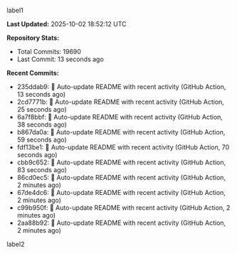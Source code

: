 
label1 
<!-- ACTIVITY_START -->
**Last Updated:** 2025-10-02 18:52:12 UTC

**Repository Stats:**
- Total Commits: 19690
- Last Commit: 13 seconds ago

**Recent Commits:**
- 235ddab9: 🤖 Auto-update README with recent activity (GitHub Action, 13 seconds ago)
- 2cd7771b: 🤖 Auto-update README with recent activity (GitHub Action, 25 seconds ago)
- 6a7f8bbf: 🤖 Auto-update README with recent activity (GitHub Action, 38 seconds ago)
- b867da0a: 🤖 Auto-update README with recent activity (GitHub Action, 59 seconds ago)
- fdf13be1: 🤖 Auto-update README with recent activity (GitHub Action, 70 seconds ago)
- cbb9c652: 🤖 Auto-update README with recent activity (GitHub Action, 83 seconds ago)
- 86cd0ec5: 🤖 Auto-update README with recent activity (GitHub Action, 2 minutes ago)
- 67de4dc6: 🤖 Auto-update README with recent activity (GitHub Action, 2 minutes ago)
- c99b950f: 🤖 Auto-update README with recent activity (GitHub Action, 2 minutes ago)
- 2aa88b92: 🤖 Auto-update README with recent activity (GitHub Action, 2 minutes ago)
<!-- ACTIVITY_END -->

label2
